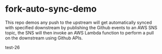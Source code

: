 # fork-auto-sync-demo
This repo demos any push to the upstream will get automatically synced with specified downstream by publishing the Github events to an AWS SNS topic, the SNS will then invoke an AWS Lambda function to perform a pull on the downstream using Github APIs.

test-26
